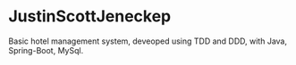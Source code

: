 # JustinScottJeneckep
Basic hotel management system, deveoped using TDD and DDD, with Java, Spring-Boot, MySql.
